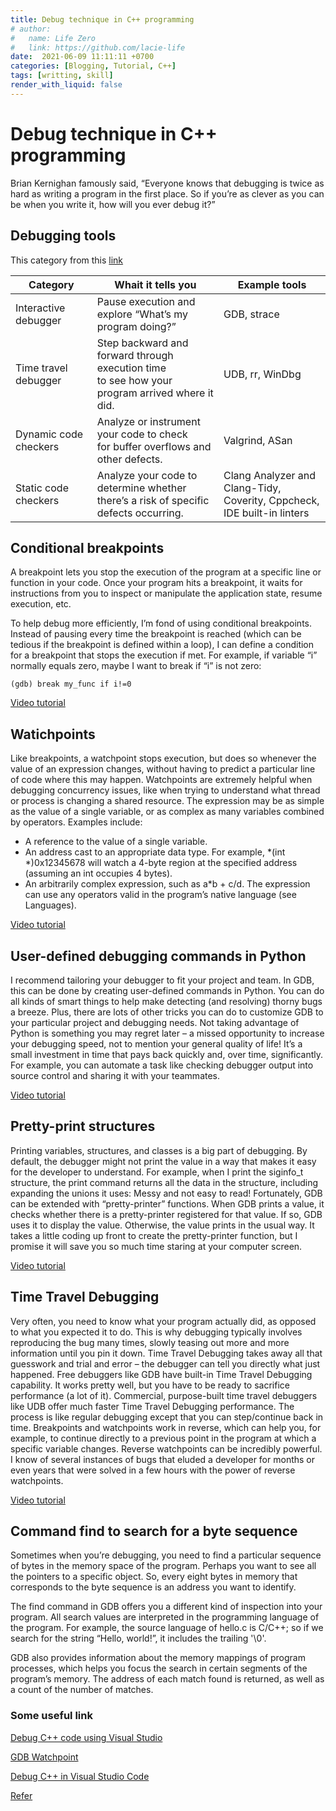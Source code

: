 ```yaml
---
title: Debug technique in C++ programming
# author:
#   name: Life Zero
#   link: https://github.com/lacie-life
date:  2021-06-09 11:11:11 +0700
categories: [Blogging, Tutorial, C++]
tags: [writting, skill]
render_with_liquid: false
---
```


# Debug technique in C++ programming

Brian Kernighan famously said, “Everyone knows that debugging is twice as hard as writing a program in the first place. So if you’re as clever as you can be when you write it, how will you ever debug it?”

## Debugging tools

This category from this [link](https://www.youtube.com/watch?v=qYbGDDIsH4M)

| Category | Whait it tells you | Example tools|
|----------|--------------------|--------------|
| Interactive debugger | Pause execution and <br /> explore “What’s my program doing?” | GDB, strace |
| Time travel debugger | Step backward and forward through execution time <br /> to see how your program arrived where it did. | UDB, rr, WinDbg |
| Dynamic code checkers | Analyze or instrument your code to check <br /> for buffer overflows and other defects. | Valgrind, ASan |
| Static code checkers | Analyze your code to determine whether <br /> there’s a risk of specific defects occurring. | Clang Analyzer and Clang-Tidy, <br /> Coverity, Cppcheck, IDE built-in linters |

## Conditional breakpoints

A breakpoint lets you stop the execution of the program at a specific line or function in your code. Once your program hits a breakpoint, it waits for instructions from you to inspect or manipulate the application state, resume execution, etc.

To help debug more efficiently, I’m fond of using conditional breakpoints. Instead of pausing every time the breakpoint is reached (which can be tedious if the breakpoint is defined within a loop), I can define a condition for a breakpoint that stops the execution if met. For example, if variable “i” normally equals zero, maybe I want to break if “i” is not zero:

```
(gdb) break my_func if i!=0
```

[Video tutorial](https://www.youtube.com/watch?v=hwAPwTcZrp8)

## Watichpoints

Like breakpoints, a watchpoint stops execution, but does so whenever the value of an expression changes, without having to predict a particular line of code where this may happen. Watchpoints are extremely helpful when debugging concurrency issues, like when trying to understand what thread or process is changing a shared resource. The expression may be as simple as the value of a single variable, or as complex as many variables combined by operators. Examples include:

- A reference to the value of a single variable.
- An address cast to an appropriate data type. For example, *(int *)0x12345678 will watch a 4-byte region at the specified address (assuming an int occupies 4 bytes).
- An arbitrarily complex expression, such as a*b + c/d. The expression can use any operators valid in the program’s native language (see Languages).

[Video tutorial](https://www.youtube.com/watch?v=RbIzRC6DCDA&feature=emb_logo)

## User-defined debugging commands in Python

I recommend tailoring your debugger to fit your project and team. In GDB, this can be done by creating user-defined commands in Python. You can do all kinds of smart things to help make detecting (and resolving) thorny bugs a breeze. Plus, there are lots of other tricks you can do to customize GDB to your particular project and debugging needs.
Not taking advantage of Python is something you may regret later – a missed opportunity to increase your debugging speed, not to mention your general quality of life! It’s a small investment in time that pays back quickly and, over time, significantly.
For example, you can automate a task like checking debugger output into source control and sharing it with your teammates.

[Video tutorial](https://www.youtube.com/watch?v=oKxkO1_z1lk&feature=emb_logo)

## Pretty-print structures

Printing variables, structures, and classes is a big part of debugging. By default, the debugger might not print the value in a way that makes it easy for the developer to understand.
For example, when I print the siginfo_t structure, the print command returns all the data in the structure, including expanding the unions it uses:
Messy and not easy to read!
Fortunately, GDB can be extended with “pretty-printer” functions. When GDB prints a value, it checks whether there is a pretty-printer registered for that value. If so, GDB uses it to display the value. Otherwise, the value prints in the usual way.
It takes a little coding up front to create the pretty-printer function, but I promise it will save you so much time staring at your computer screen. 

[Video tutorial](https://www.youtube.com/watch?v=6DBV4uQ_COc)

## Time Travel Debugging

Very often, you need to know what your program actually did, as opposed to what you expected it to do. This is why debugging typically involves reproducing the bug many times, slowly teasing out more and more information until you pin it down.
Time Travel Debugging takes away all that guesswork and trial and error – the debugger can tell you directly what just happened.
Free debuggers like GDB have built-in Time Travel Debugging capability. It works pretty well, but you have to be ready to sacrifice performance (a lot of it). Commercial, purpose-built time travel debuggers like UDB offer much faster Time Travel Debugging performance.
The process is like regular debugging except that you can step/continue back in time. Breakpoints and watchpoints work in reverse, which can help you, for example, to continue directly to a previous point in the program at which a specific variable changes. Reverse watchpoints can be incredibly powerful. I know of several instances of bugs that eluded a developer for months or even years that were solved in a few hours with the power of reverse watchpoints.

[Video tutorial](https://undo.io/resources/cppcon-2015-greg-law-give-me-15-minutes-ill-change/)

## Command find to search for a byte sequence

Sometimes when you’re debugging, you need to find a particular sequence of bytes in the memory space of the program. Perhaps you want to see all the pointers to a specific object. So, every eight bytes in memory that corresponds to the byte sequence is an address you want to identify.

The find command in GDB offers you a different kind of inspection into your program. All search values are interpreted in the programming language of the program. For example, the source language of hello.c is C/C++; so if we search for the string “Hello, world!”, it includes the trailing '\0'.

GDB also provides information about the memory mappings of program processes, which helps you focus the search in certain segments of the program’s memory. The address of each match found is returned, as well as a count of the number of matches.

### Some useful link

[Debug C++ code using Visual Studio](https://docs.microsoft.com/en-us/visualstudio/debugger/getting-started-with-the-debugger-cpp?view=vs-2019)

[GDB Watchpoint](https://undo.io/resources/gdb-watchpoint/)

[Debug C++ in Visual Studio Code](https://code.visualstudio.com/docs/cpp/cpp-debug)

[Refer](https://blog.jetbrains.com/clion/2021/06/7-top-tips-for-debugging-cpp/)
